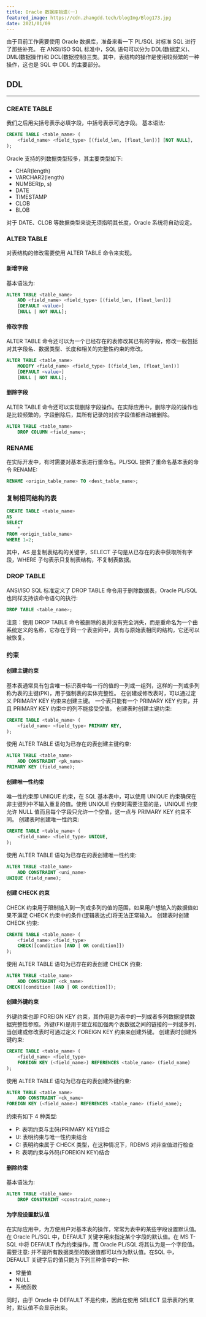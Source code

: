```yaml
---
title: Oracle 数据库拾遗(一)
featured_image: https://cdn.zhangdd.tech/blogImg/Blog173.jpg
date: 2021/01/09
---
```


由于目前工作需要使用 Oracle 数据库，准备来看一下 PL/SQL 对标准 SQL 进行了那些补充。
在 ANSI/ISO SQL 标准中，SQL 语句可以分为 DDL(数据定义)、DML(数据操作)和 DCL(数据控制)三类。其中，表结构的操作是使用较频繁的一种操作，这也是 SQL 中 DDL 的主要部分。

## DDL
***  
### CREATE TABLE
我们之后用尖括号表示必填字段，中括号表示可选字段。
基本语法: 
``` sql
CREATE TABLE <table_name> (
    <field_name> <field_type> [(field_len, [float_len])] [NOT NULL],
);
```

Oracle 支持的列数据类型较多，其主要类型如下: 
- CHAR(length)
- VARCHAR2(length)
- NUMBER(p, s)
- DATE
- TIMESTAMP
- CLOB
- BLOB

对于 DATE、CLOB 等数据类型来说无须指明其长度，Oracle 系统将自动设定。

### ALTER TABLE
对表结构的修改需要使用 ALTER TABLE 命令来实现。

#### 新增字段
基本语法为: 
``` sql
ALTER TABLE <table_name> 
    ADD <field_name> <field_type> [(field_len, [float_len])] 
    [DEFAULT <value>] 
    [NULL | NOT NULL];
```

#### 修改字段
ALTER TABLE 命令还可以为一个已经存在的表修改其已有的字段，修改一般包括对其字段名、数据类型、长度和相关的完整性约束的修改。
``` sql
ALTER TABLE <table_name> 
    MODIFY <field_name> <field_type> [(field_len, [float_len])] 
    [DEFAULT <value>] 
    [NULL | NOT NULL];
```

#### 删除字段
ALTER TABLE 命令还可以实现删除字段操作。在实际应用中，删除字段的操作也是比较频繁的，字段删除后，其所有记录的对应字段值都自动被删除。
``` sql
ALTER TABLE <table_name>
    DROP COLUMN <field_name>;
```

### RENAME
在实际开发中，有时需要对基本表进行重命名。PL/SQL 提供了重命名基本表的命令 RENAME: 
``` sql
RENAME <origin_table_name> TO <dest_table_name>;
```

### 复制相同结构的表
``` sql
CREATE TABLE <table_name>
AS
SELECT 
    * 
FROM <origin_table_name> 
WHERE 1=2;
```

其中，AS 是复制表结构的关键字，SELECT 子句是从已存在的表中获取所有字段，WHERE 子句表示只复制表结构，不复制表数据。

### DROP TABLE
ANSI/ISO SQL 标准定义了 DROP TABLE 命令用于删除数据表，Oracle PL/SQL 也同样支持该命令语句的执行: 
``` sql
DROP TABLE <table_name>;
```

注意：使用 DROP TABLE 命令被删除的表并没有完全消失，而是重命名为一个由系统定义的名称，它存在于同一个表空间中，具有与原始表相同的结构，它还可以被恢复。

### 约束
#### 创建主键约束
基本表通常具有包含唯一标识表中每一行的值的一列或一组列，这样的一列或多列称为表的主键(PK)，用于强制表的实体完整性。
在创建或修改表时，可以通过定义 PRIMARY KEY 约束来创建主键。
一个表只能有一个 PRIMARY KEY 约束，并且 PRIMARY KEY 约束中的列不能接受空值。
创建表时创建主键约束: 
``` sql
CREATE TABLE <table_name> (
    <field_name> <field_type> PRIMARY KEY,
);
```

使用 ALTER TABLE 语句为已存在的表创建主键约束: 
``` sql
ALTER TABLE <table_name> 
    ADD CONSTRAINT <pk_name>
PRIMARY KEY (field_name);
```

#### 创建唯一性约束
唯一性约束即 UNIQUE 约束，在 SQL 基本表中，可以使用 UNIQUE 约束确保在非主键列中不输入重复的值。使用 UNIQUE 约束时需要注意的是，UNIQUE 约束允许 NULL 值而且每个字段只允许一个空值，这一点与 PRIMARY KEY 约束不同。
创建表时创建唯一性约束: 
``` sql
CREATE TABLE <table_name> (
    <field_name> <field_type> UNIQUE,
);
```

使用 ALTER TABLE 语句为已存在的表创建唯一性约束: 
``` sql
ALTER TABLE <table_name> 
    ADD CONSTRAINT <uni_name>
UNIQUE (field_name);
```

#### 创建 CHECK 约束
CHECK 约束用于限制输入到一列或多列的值的范围，如果用户想输入的数据值如果不满足 CHECK 约束中的条件(逻辑表达式)将无法正常输入。
创建表时创建 CHECK 约束: 
``` sql
CREATE TABLE <table_name> (
    <field_name> <field_type>
    CHECK([condition [AND | OR condition]])
);
```

使用 ALTER TABLE 语句为已存在的表创建 CHECK 约束: 
``` sql
ALTER TABLE <table_name> 
    ADD CONSTRAINT <ck_name>
CHECK([condition [AND | OR condition]]);
```

#### 创建外键约束
外键约束也即 FOREIGN KEY 约束，其作用是为表中的一列或者多列数据提供数据完整性参照。外键(FK)是用于建立和加强两个表数据之间的链接的一列或多列，当创建或修改表时可通过定义 FOREIGN KEY 约束来创建外键。
创建表时创建外键约束: 
``` sql
CREATE TABLE <table_name> (
    <field_name> <field_type>
    FOREIGN KEY (<field_name>) REFERENCES <table_name> (field_name)
);
```

使用 ALTER TABLE 语句为已存在的表创建外键约束: 
``` sql
ALTER TABLE <table_name> 
    ADD CONSTRAINT <ck_name>
FOREIGN KEY (<field_name>) REFERENCES <table_name> (field_name);
```

约束有如下 4 种类型: 
- P: 表明约束与主码(PRIMARY KEY)结合
- U: 表明约束与唯一性约束结合
- C: 表明约束属于 CHECK 类型，在这种情况下，RDBMS 对非空值进行检查
- R: 表明约束与外码(FOREIGN KEY)结合

#### 删除约束
基本语法为: 
``` sql
ALTER TABLE <table_name>
    DROP CONSTRAINT <constraint_name>;
```

#### 为字段设置默认值
在实际应用中，为方便用户对基本表的操作，常常为表中的某些字段设置默认值。在 Oracle PL/SQL 中，DEFAULT 关键字用来指定某个字段的默认值。在 MS T-SQL 中将 DEFAULT 作为约束操作，而 Oracle PL/SQL 将其认为是一个字段值。
需要注意: 并不是所有数据类型的数据值都可以作为默认值。在SQL 中，DEFAULT 关键字后的值只能为下列三种值中的一种: 
- 常量值
- NULL
- 系统函数

同时，由于 Oracle 中 DEFAULT 不是约束，因此在使用 SELECT 显示表的约束时，默认值不会显示出来。
